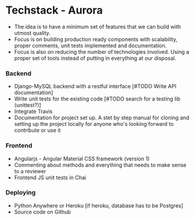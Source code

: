 # Techstack - Aurora
- The idea is to have a minimum set of features that we can build with utmost quality.
- Focus is on building production ready components with scalability, proper comments, unit tests implemented and documentation.
- Focus is also on reducing the number of technologies involved. Using a proper set of tools instead of putting in everything at our disposal.

### Backend
- Django-MySQL backend with a restful interface [#TODO Write API documentation]
- Write unit tests for the existing code [#TODO search for a testing lib (unittest?)]
- Integrate Travis
- Documentation for project set up. A stet by step manual for cloning and setting up the project locally for anyone who's looking forward to contribute or use it


### Frontend
- Angularjs - Angular Material CSS framework (version 1)
- Commenting about methods and everything that needs to make sense to a reviewer
- Frontend JS unit tests in Chai

### Deploying
- Python Anywhere or Heroku [if heroku, database has to be Postgres]
- Source code on Github
